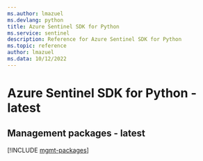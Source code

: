 ```yaml
---
ms.author: lmazuel
ms.devlang: python
title: Azure Sentinel SDK for Python
ms.service: sentinel
description: Reference for Azure Sentinel SDK for Python
ms.topic: reference
author: lmazuel
ms.data: 10/12/2022
---
```

# Azure Sentinel SDK for Python - latest

## Management packages - latest
[!INCLUDE [mgmt-packages](sentinel-mgmt-index.md)]